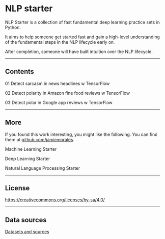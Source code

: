 # NLP starter

NLP Starter is a collection of fast fundamental deep learning practice sets in Python.

It aims to help someone get started fast and gain a high-level understanding of the fundamental steps in the NLP lifecycle early on.

After completion, someone will have built intuition over the NLP lifecycle. 

------------
## Contents

01 Detect sarcasm in news headlines w TensorFlow

02 Detect polarity in Amazon fine food reviews w TensorFlow

03 Detect polar in Google app reviews w TensorFlow

------------

## More

If you found this work interesting, you might like the following. You can find them at [github.com/jamiemorales](https://github.com/jamiemorales).

Machine Learning Starter

Deep Learning Starter

Natural Language Processing Starter

------------

## License

https://creativecommons.org/licenses/by-sa/4.0/

------------

## Data sources

[Datasets and sources](https://github.com/jamiemorales/project-deep-learning-starter/blob/master/00-Datasets/Data%20sources.txt)
